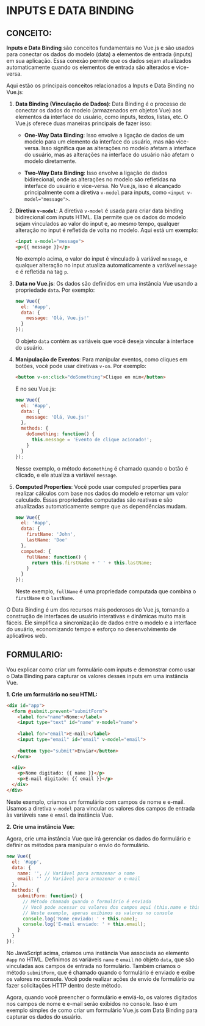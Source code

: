 # INPUTS E DATA BINDING
## CONCEITO:
**Inputs e Data Binding** são conceitos fundamentais no Vue.js e são usados para conectar os dados do modelo (data) a elementos de entrada (inputs) em sua aplicação. Essa conexão permite que os dados sejam atualizados automaticamente quando os elementos de entrada são alterados e vice-versa.

Aqui estão os principais conceitos relacionados a Inputs e Data Binding no Vue.js:

1. **Data Binding (Vinculação de Dados)**: Data Binding é o processo de conectar os dados do modelo (armazenados em objetos Vue) aos elementos da interface do usuário, como inputs, textos, listas, etc. O Vue.js oferece duas maneiras principais de fazer isso:

   - **One-Way Data Binding**: Isso envolve a ligação de dados de um modelo para um elemento da interface do usuário, mas não vice-versa. Isso significa que as alterações no modelo afetam a interface do usuário, mas as alterações na interface do usuário não afetam o modelo diretamente.

   - **Two-Way Data Binding**: Isso envolve a ligação de dados bidirecional, onde as alterações no modelo são refletidas na interface do usuário e vice-versa. No Vue.js, isso é alcançado principalmente com a diretiva `v-model` para inputs, como `<input v-model="message">`.

2. **Diretiva `v-model`**: A diretiva `v-model` é usada para criar data binding bidirecional com inputs HTML. Ela permite que os dados do modelo sejam vinculados ao valor do input e, ao mesmo tempo, qualquer alteração no input é refletida de volta no modelo. Aqui está um exemplo:

   ```html
   <input v-model="message">
   <p>{{ message }}</p>
   ```

   No exemplo acima, o valor do input é vinculado à variável `message`, e qualquer alteração no input atualiza automaticamente a variável `message` e é refletida na tag `p`.

3. **Data no Vue.js**: Os dados são definidos em uma instância Vue usando a propriedade `data`. Por exemplo:

   ```javascript
   new Vue({
     el: '#app',
     data: {
       message: 'Olá, Vue.js!'
     }
   });
   ```

   O objeto `data` contém as variáveis ​​que você deseja vincular à interface do usuário.

4. **Manipulação de Eventos**: Para manipular eventos, como cliques em botões, você pode usar diretivas `v-on`. Por exemplo:

   ```html
   <button v-on:click="doSomething">Clique em mim</button>
   ```

   E no seu Vue.js:

   ```javascript
   new Vue({
     el: '#app',
     data: {
       message: 'Olá, Vue.js!'
     },
     methods: {
       doSomething: function() {
         this.message = 'Evento de clique acionado!';
       }
     }
   });
   ```

   Nesse exemplo, o método `doSomething` é chamado quando o botão é clicado, e ele atualiza a variável `message`.

5. **Computed Properties**: Você pode usar computed properties para realizar cálculos com base nos dados do modelo e retornar um valor calculado. Essas propriedades computadas são reativas e são atualizadas automaticamente sempre que as dependências mudam.

   ```javascript
   new Vue({
     el: '#app',
     data: {
       firstName: 'John',
       lastName: 'Doe'
     },
     computed: {
       fullName: function() {
         return this.firstName + ' ' + this.lastName;
       }
     }
   });
   ```

   Neste exemplo, `fullName` é uma propriedade computada que combina o `firstName` e o `lastName`.

O Data Binding é um dos recursos mais poderosos do Vue.js, tornando a construção de interfaces de usuário interativas e dinâmicas muito mais fáceis. Ele simplifica a sincronização de dados entre o modelo e a interface do usuário, economizando tempo e esforço no desenvolvimento de aplicativos web.

## FORMULARIO:
Vou explicar como criar um formulário com inputs e demonstrar como usar o Data Binding para capturar os valores desses inputs em uma instância Vue. 

**1. Crie um formulário no seu HTML:**

```html
<div id="app">
  <form @submit.prevent="submitForm">
    <label for="name">Nome:</label>
    <input type="text" id="name" v-model="name">
    
    <label for="email">E-mail:</label>
    <input type="email" id="email" v-model="email">
    
    <button type="submit">Enviar</button>
  </form>

  <div>
    <p>Nome digitado: {{ name }}</p>
    <p>E-mail digitado: {{ email }}</p>
  </div>
</div>
```

Neste exemplo, criamos um formulário com campos de nome e e-mail. Usamos a diretiva `v-model` para vincular os valores dos campos de entrada às variáveis `name` e `email` da instância Vue.

**2. Crie uma instância Vue:**

Agora, crie uma instância Vue que irá gerenciar os dados do formulário e definir os métodos para manipular o envio do formulário.

```javascript
new Vue({
  el: '#app',
  data: {
    name: '', // Variável para armazenar o nome
    email: '' // Variável para armazenar o e-mail
  },
  methods: {
    submitForm: function() {
      // Método chamado quando o formulário é enviado
      // Você pode acessar os valores dos campos aqui (this.name e this.email)
      // Neste exemplo, apenas exibimos os valores no console
      console.log('Nome enviado: ' + this.name);
      console.log('E-mail enviado: ' + this.email);
    }
  }
});
```

No JavaScript acima, criamos uma instância Vue associada ao elemento `#app` no HTML. Definimos as variáveis `name` e `email` no objeto `data`, que são vinculadas aos campos de entrada no formulário. Também criamos o método `submitForm`, que é chamado quando o formulário é enviado e exibe os valores no console. Você pode realizar ações de envio de formulário ou fazer solicitações HTTP dentro deste método.

Agora, quando você preencher o formulário e enviá-lo, os valores digitados nos campos de nome e e-mail serão exibidos no console. Isso é um exemplo simples de como criar um formulário Vue.js com Data Binding para capturar os dados do usuário.
